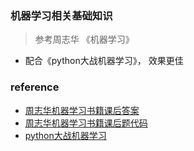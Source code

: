 ### 机器学习相关基础知识> 参考周志华 《机器学习》 * 配合《python大战机器学习》， 效果更佳### reference* [周志华机器学习书籍课后答案](https://blog.csdn.net/snoopy_yuan/article/details/64921495)* [周志华机器学习书籍课后题代码](https://github.com/PnYuan/Machine-Learning_ZhouZhihua/tree/master/ch3_linear_model)* [python大战机器学习](https://github.com/huaxz1986/git_book/tree/master/chapters/Linear)